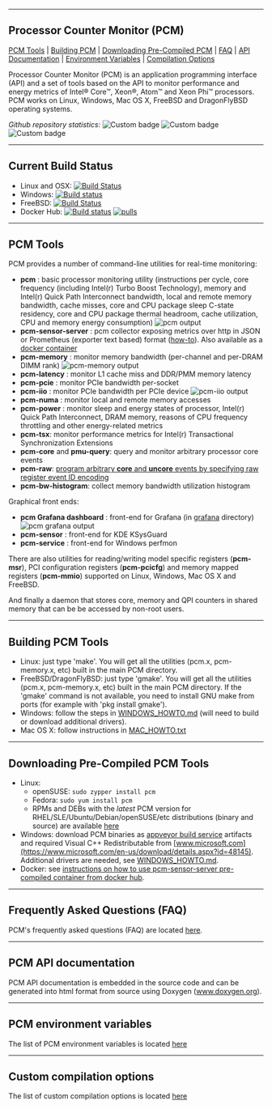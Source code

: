 --------------------------------------------------------------------------------
Processor Counter Monitor (PCM)
--------------------------------------------------------------------------------

[PCM Tools](#pcm-tools) | [Building PCM](#building-pcm-tools) | [Downloading Pre-Compiled PCM](#downloading-pre-compiled-pcm-tools) | [FAQ](#frequently-asked-questions-faq) | [API Documentation](#pcm-api-documentation) | [Environment Variables](#pcm-environment-variables) | [Compilation Options](#custom-compilation-options)

Processor Counter Monitor (PCM) is an application programming interface (API) and a set of tools based on the API to monitor performance and energy metrics of Intel&reg; Core&trade;, Xeon&reg;, Atom&trade; and Xeon Phi&trade; processors. PCM works on Linux, Windows, Mac OS X, FreeBSD and DragonFlyBSD operating systems.

*Github repository statistics:* ![Custom badge](https://img.shields.io/endpoint?url=https%3A%2F%2Fhetthbszh0.execute-api.us-east-2.amazonaws.com%2Fdefault%2Fpcm-clones) ![Custom badge](https://img.shields.io/endpoint?url=https%3A%2F%2F5urjfrshcd.execute-api.us-east-2.amazonaws.com%2Fdefault%2Fpcm-yesterday-clones) ![Custom badge](https://img.shields.io/endpoint?url=https%3A%2F%2Fcsqqh18g3l.execute-api.us-east-2.amazonaws.com%2Fdefault%2Fpcm-today-clones)

--------------------------------------------------------------------------------
Current Build Status
--------------------------------------------------------------------------------

- Linux and OSX: [![Build Status](https://travis-ci.com/opcm/pcm.svg?branch=master)](https://travis-ci.com/opcm/pcm)
- Windows: [![Build status](https://ci.appveyor.com/api/projects/status/github/opcm/pcm?branch=master&svg=true)](https://ci.appveyor.com/project/opcm/pcm)
- FreeBSD: [![Build Status](https://api.cirrus-ci.com/github/opcm/pcm.svg)](https://cirrus-ci.com/github/opcm/pcm)
- Docker Hub: [![Build status](https://img.shields.io/docker/cloud/build/opcm/pcm.svg)](https://github.com/opcm/pcm/blob/master/DOCKER_README.md) [![pulls](https://img.shields.io/docker/pulls/opcm/pcm.svg)](https://github.com/opcm/pcm/blob/master/DOCKER_README.md)

--------------------------------------------------------------------------------
PCM Tools
--------------------------------------------------------------------------------

PCM provides a number of command-line utilities for real-time monitoring:

- **pcm** : basic processor monitoring utility (instructions per cycle, core frequency (including Intel(r) Turbo Boost Technology), memory and Intel(r) Quick Path Interconnect bandwidth, local and remote memory bandwidth, cache misses, core and CPU package sleep C-state residency, core and CPU package thermal headroom, cache utilization, CPU and memory energy consumption)
![pcm output](https://raw.githubusercontent.com/wiki/opcm/pcm/pcm.x.jpg)
- **pcm-sensor-server** : pcm collector exposing metrics over http in JSON or Prometheus (exporter text based) format ([how-to](https://github.com/opcm/pcm/blob/master/PCM-EXPORTER.md)). Also available as a [docker container](https://github.com/opcm/pcm/blob/master/DOCKER_README.md)
- **pcm-memory** : monitor memory bandwidth (per-channel and per-DRAM DIMM rank)
![pcm-memory output](https://raw.githubusercontent.com/wiki/opcm/pcm/pcm-memory.x.JPG)
- **pcm-latency** : monitor L1 cache miss and DDR/PMM memory latency
- **pcm-pcie** : monitor PCIe bandwidth per-socket
- **pcm-iio** : monitor PCIe bandwidth per PCIe device
![pcm-iio output](https://raw.githubusercontent.com/wiki/opcm/pcm/pcm-iio.png)
- **pcm-numa** : monitor local and remote memory accesses
- **pcm-power** : monitor sleep and energy states of processor, Intel(r) Quick Path Interconnect, DRAM memory, reasons of CPU frequency throttling and other energy-related metrics
- **pcm-tsx**: monitor performance metrics for Intel(r) Transactional Synchronization Extensions
- **pcm-core** and **pmu-query**: query and monitor arbitrary processor core events
- **pcm-raw**: [program arbitrary **core** and **uncore** events by specifying raw register event ID encoding](https://github.com/opcm/pcm/blob/master/PCM_RAW_README.md)
- **pcm-bw-histogram**: collect memory bandwidth utilization histogram

Graphical front ends:
- **pcm Grafana dashboard** :  front-end for Grafana (in [grafana](https://github.com/opcm/pcm/tree/master/grafana) directory)
![pcm grafana output](https://raw.githubusercontent.com/wiki/opcm/pcm/pcm-dashboard.png)
- **pcm-sensor** :  front-end for KDE KSysGuard
- **pcm-service** :  front-end for Windows perfmon

There are also utilities for reading/writing model specific registers (**pcm-msr**), PCI configuration registers (**pcm-pcicfg**) and memory mapped registers (**pcm-mmio**) supported on Linux, Windows, Mac OS X and FreeBSD.

And finally a daemon that stores core, memory and QPI counters in shared memory that can be be accessed by non-root users.

--------------------------------------------------------------------------------
Building PCM Tools
--------------------------------------------------------------------------------

- Linux: just type 'make'. You will get all the utilities (pcm.x, pcm-memory.x, etc) built in the main PCM directory.
- FreeBSD/DragonFlyBSD: just type 'gmake'. You will get all the utilities (pcm.x, pcm-memory.x, etc) built in the main PCM directory. If the 'gmake' command is not available, you need to install GNU make from ports (for example with 'pkg install gmake').
- Windows: follow the steps in [WINDOWS_HOWTO.md](https://github.com/opcm/pcm/blob/master/WINDOWS_HOWTO.md) (will need to build or download additional drivers).
- Mac OS X: follow instructions in [MAC_HOWTO.txt](https://github.com/opcm/pcm/blob/master/MAC_HOWTO.txt)

--------------------------------------------------------------------------------
Downloading Pre-Compiled PCM Tools
--------------------------------------------------------------------------------

- Linux:
  * openSUSE: `sudo zypper install pcm`
  * Fedora: `sudo yum install pcm`
  * RPMs and DEBs with the *latest* PCM version for RHEL/SLE/Ubuntu/Debian/openSUSE/etc distributions (binary and source) are available [here](https://software.opensuse.org/download/package?package=pcm&project=home%3Aopcm)
- Windows: download PCM binaries as [appveyor build service](https://ci.appveyor.com/project/opcm/pcm/history) artifacts and required Visual C++ Redistributable from [www.microsoft.com](https://www.microsoft.com/en-us/download/details.aspx?id=48145). Additional drivers are needed, see [WINDOWS_HOWTO.md](https://github.com/opcm/pcm/blob/master/WINDOWS_HOWTO.md).
- Docker: see [instructions on how to use pcm-sensor-server pre-compiled container from docker hub](https://github.com/opcm/pcm/blob/master/DOCKER_README.md).

--------------------------------------------------------------------------------
Frequently Asked Questions (FAQ)
--------------------------------------------------------------------------------

PCM's frequently asked questions (FAQ) are located [here](https://github.com/opcm/pcm/blob/master/FAQ.md).

--------------------------------------------------------------------------------
PCM API documentation
--------------------------------------------------------------------------------

PCM API documentation is embedded in the source code and can be generated into html format from source using Doxygen (www.doxygen.org).

--------------------------------------------------------------------------------
PCM environment variables
--------------------------------------------------------------------------------

The list of PCM environment variables is located [here](https://github.com/opcm/pcm/blob/master/ENVVAR_README.md)

--------------------------------------------------------------------------------
Custom compilation options
--------------------------------------------------------------------------------
The list of custom compilation options is located [here](https://github.com/opcm/pcm/blob/master/CUSTOM-COMPILE-OPTIONS.md)


